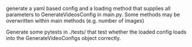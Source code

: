 generate a yaml based config and a loading method that supplies all parameters to GenerateVideosConfig in main.py. Some methods may be overwritten within main methods (e.g. number of images)

Generate some pytests in ./tests/ that test whether the loaded config loads into the GenerateVideoConfigs object correctly.